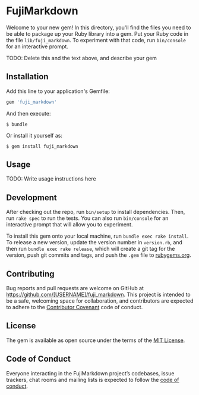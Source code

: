 # FujiMarkdown

Welcome to your new gem! In this directory, you'll find the files you need to be able to package up your Ruby library into a gem. Put your Ruby code in the file `lib/fuji_markdown`. To experiment with that code, run `bin/console` for an interactive prompt.

TODO: Delete this and the text above, and describe your gem

## Installation

Add this line to your application's Gemfile:

```ruby
gem 'fuji_markdown'
```

And then execute:

    $ bundle

Or install it yourself as:

    $ gem install fuji_markdown

## Usage

TODO: Write usage instructions here

## Development

After checking out the repo, run `bin/setup` to install dependencies. Then, run `rake spec` to run the tests. You can also run `bin/console` for an interactive prompt that will allow you to experiment.

To install this gem onto your local machine, run `bundle exec rake install`. To release a new version, update the version number in `version.rb`, and then run `bundle exec rake release`, which will create a git tag for the version, push git commits and tags, and push the `.gem` file to [rubygems.org](https://rubygems.org).

## Contributing

Bug reports and pull requests are welcome on GitHub at https://github.com/[USERNAME]/fuji_markdown. This project is intended to be a safe, welcoming space for collaboration, and contributors are expected to adhere to the [Contributor Covenant](http://contributor-covenant.org) code of conduct.

## License

The gem is available as open source under the terms of the [MIT License](https://opensource.org/licenses/MIT).

## Code of Conduct

Everyone interacting in the FujiMarkdown project’s codebases, issue trackers, chat rooms and mailing lists is expected to follow the [code of conduct](https://github.com/[USERNAME]/fuji_markdown/blob/master/CODE_OF_CONDUCT.md).
